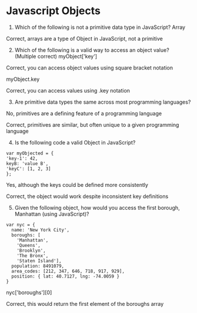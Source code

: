 # Javascript Objects

1. Which of the following is not a primitive data type in JavaScript?
Array

Correct, arrays are a type of Object in JavaScript, not a primitive

2. Which of the following is a valid way to access an object value? (Multiple correct)
myObject['key']

Correct, you can access object values using square bracket notation

myObject.key

Correct, you can access values using .key notation

3. Are primitive data types the same across most programming languages?

No, primitives are a defining feature of a programming language

Correct, primitives are similar, but often unique to a given programming language

4. Is the following code a valid Object in JavaScript?
```
var myObjected = {
'key-1': 42,
keyB: 'value B',
'keyC': [1, 2, 3]
};
```

Yes, although the keys could be defined more consistently

Correct, the object would work despite inconsistent key definitions

5. Given the following object, how would you access the first borough, Manhattan (using JavaScript)?

```
var nyc = {
  name: 'New York City',
  boroughs: [
    'Manhattan',
    'Queens',
    'Brooklyn',
    'The Bronx',
    'Staten Island'],
  population: 8491079,
  area_codes: [212, 347, 646, 718, 917, 929],
  position: { lat: 40.7127, lng: -74.0059 }
}
```

nyc['boroughs'][0]

Correct, this would return the first element of the boroughs array
